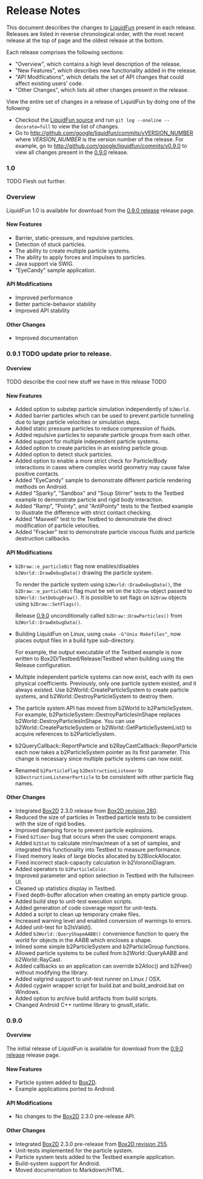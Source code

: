# Release Notes

This document describes the changes to [LiquidFun][] present in each release.
Releases are listed in reverse chronological order, with the most recent
release at the top of page and the oldest release at the bottom.

Each release comprises the following sections:
*   "Overview", which contains a high level description of the release.
*   "New Features", which describes new functionality added in the release.
*   "API Modifications", which details the set of API changes that could affect
    existing users' code.
*   "Other Changes", which lists all other changes present in the release.

View the entire set of changes in a release of LiquidFun by doing one of the
following:
*   Checkout the [LiquidFun source][] and run
    `git log --oneline --decorate=full` to view the list of changes.
*   Go to http://github.com/google/liquidfun/commits/vVERSION_NUMBER where
    *VERSION_NUMBER* is the version number of the release.
    For example, go to http://github.com/google/liquidfun/commits/v0.9.0 to
    view all changes present in the [0.9.0][] release.

### 1.0

TODO Flesh out further.

### Overview

LiquidFun 1.0 is available for download from the [0.9.0 release][] release page.

#### New Features

*   Barrier, static-pressure, and repulsive particles.
*   Detection of stuck particles.
*   The ability to create multiple particle systems.
*   The ability to apply forces and impulses to particles.
*   Java support via SWIG.
*   "EyeCandy" sample application.

#### API Modifications

*   Improved performance
*   Better particle-behavior stability
*   Improved API stability

#### Other Changes

*   Improved documentation

### 0.9.1 TODO update prior to release.

#### Overview

TODO describe the cool new stuff we have in this release TODO

#### New Features

*   Added option to substep particle simulation independently of `b2World`.
*   Added barrier particles which can be used to prevent particle tunneling
    due to large particle velocities or simulation steps.
*   Added static pressure particles to reduce compression of fluids.
*   Added repulsive particles to separate particle groups from each other.
*   Added support for multiple independent particle systems.
*   Added option to create particles in an existing particle group.
*   Added option to detect stuck particles.
*   Added option to enable a more strict check for Particle/Body interactions
    in cases where complex world geometry may cause false positive contacts.
*   Added "EyeCandy" sample to demonstrate different particle rendering methods
    on Android.
*   Added "Sparky", "Sandbox" and "Soup Stirrer" tests to the Testbed example
    to demonstrate particle and rigid body interaction.
*   Added "Ramp", "Pointy", and "AntiPointy" tests to the Testbed example to
    illustrate the difference with strict contact checking.
*   Added "Maxwell" test to the Testbed to demonstrate the direct modification
    of particle velocities.
*   Added "Fracker" test to demonstrate particle viscous fluids and particle
    destruction callbacks.

#### API Modifications

*   `b2Draw::e_particleBit` flag now enables/disables
    `b2World::DrawDebugData()` drawing the particle system.
    
    To render the particle system using `b2World::DrawDebugData()`, the
    `b2Draw::e_particleBit` flag must be set on the `b2Draw` object passed
    to `b2World::SetDebugDraw()`.  It is possible to set flags on `b2Draw`
    objects using `b2Draw::SetFlags()`.
    
    Release [0.9.0][] unconditionally called `b2Draw::DrawParticles()` from
    `b2World::DrawDebugData()`.
*   Building LiquidFun on Linux, using `cmake -G"Unix Makefiles"`, now places
    output files in a build type sub-directory.

    For example, the output executable of the Testbed example is now
    written to Box2D/Testbed/Release/Testbed when building using the Release
    configuration.
*   Multiple independent particle systems can now exist, each with its own
    physical coefficients.  Previously, only one particle system existed, and
    it always existed. Use b2World::CreateParticleSystem to create particle
    systems, and b2World::DestroyParticleSystem to destroy them.
*   The particle system API has moved from b2World to b2ParticleSystem.
    For example, b2ParticleSystem::DestroyParticlesInShape replaces
    b2World::DestroyParticlesInShape.  You can use
    b2World::CreateParticleSystem or b2World::GetParticleSystemList() to
    acquire references to b2ParticleSystem.
*   b2QueryCallback::ReportParticle and b2RayCastCallback::ReportParticle each
    now takes a b2ParticleSystem pointer as its first parameter. This change is
    necessary since multiple particle systems can now exist.
*   Renamed `b2ParticleFlag` `b2DestructionListener` to
    `b2DestructionListenerParticle` to be consistent with other particle flag
    names.

#### Other Changes

*   Integrated [Box2D][] 2.3.0 release from [Box2D revision 280][].
*   Reduced the size of particles in Testbed particle tests to be consistent
    with the size of rigid bodies.
*   Improved damping force to prevent particle explosions.
*   Fixed `b2Timer` bug that occurs when the usec component wraps.
*   Added `b2Stat` to calculate min/max/mean of a set of samples, and
    integrated this functionality into Testbed to measure performance.
*   Fixed memory leaks of large blocks allocated by b2BlockAllocator.
*   Fixed incorrect stack-capacity calculation in b2VoronoiDiagram.
*   Added operators to `b2ParticleColor`.
*   Improved parameter and option selection in Testbed with the fullscreen UI.
*   Cleaned up statistics display in Testbed.
*   Fixed depth-buffer allocation when creating an empty particle group.
*   Added build step to unit-test execution scripts.
*   Added generation of code coverage report for unit-tests.
*   Added a script to clean up temporary cmake files.
*   Increased warning level and enabled conversion of warnings to errors.
*   Added unit-test for b2IsValid().
*   Added `b2World::QueryShapeAABB()` convenience function to query the world
    for objects in the AABB which encloses a shape.
*   Inlined some simple b2ParticleSystem and b2ParticleGroup functions.
*   Allowed particle systems to be culled from b2World::QueryAABB and
    b2World::RayCast.
*   Added callbacks so an application can override b2Alloc() and b2Free()
    without modifying the library.
*   Added valgrind support to unit-test runner on Linux / OSX.
*   Added cygwin wrapper script for build.bat and build_android.bat on Windows.
*   Added option to archive build artifacts from build scripts.
*   Changed Android C++ runtime library to gnustl_static.

### 0.9.0 <a name="0.9.0"></a>

#### Overview

The initial release of LiquidFun is available for download from the
[0.9.0 release][] release page.

#### New Features

*   Particle system added to [Box2D][].
*   Example applications ported to Android.

#### API Modifications

*   No changes to the [Box2D][] 2.3.0 pre-release API.

#### Other Changes

*   Integrated [Box2D][] 2.3.0 pre-release from [Box2D revision 255][].
*   Unit-tests implemented for the particle system.
*   Particle system tests added to the Testbed example application.
*   Build-system support for Android.
*   Moved documentation to Markdown/HTML.

  [LiquidFun]: ../../index.html
  [LiquidFun source]: http://github.com/google/liquidfun
  [0.9.0]: #0.9.0
  [0.9.0 release]: http://github.com/google/liquidfun/releases/tag/v0.9.0
  [Box2D]: http://box2d.org
  [Box2D revision 280]: http://code.google.com/p/box2d/source/detail?r=280
  [Box2D revision 255]: http://code.google.com/p/box2d/source/detail?r=255
